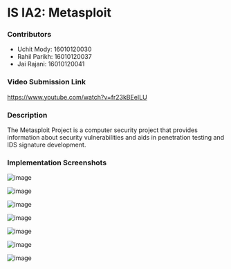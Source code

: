 # IS IA2: Metasploit

### Contributors
- Uchit Mody: 16010120030
- Rahil Parikh: 16010120037
- Jai Rajani: 16010120041

### Video Submission Link
https://www.youtube.com/watch?v=fr23kBEeILU

### Description
The Metasploit Project is a computer security project that provides information about security vulnerabilities and aids in penetration testing and IDS signature development.

### Implementation Screenshots

![image](https://user-images.githubusercontent.com/75483881/229179680-080786dc-383b-44b7-9219-04bd1151aca0.png)

![image](https://user-images.githubusercontent.com/75483881/229179701-55336309-1e6a-4d12-bda2-8d28fcadb3e3.png)

![image](https://user-images.githubusercontent.com/75483881/229179724-c075aceb-3389-4b9f-8ec3-1c4d27828818.png)

![image](https://user-images.githubusercontent.com/75483881/229179744-20675cd1-9b62-4440-9515-9f93263c7e7a.png)

![image](https://user-images.githubusercontent.com/75483881/229179760-aa664e3d-b330-47da-83bc-9573abee8218.png)

![image](https://user-images.githubusercontent.com/75483881/229180057-0509c943-376d-4d5b-bfed-dd7dd844ad5e.png)

![image](https://user-images.githubusercontent.com/75483881/229179856-70db7955-4b4f-427e-a81b-d94b4b69db04.png)
